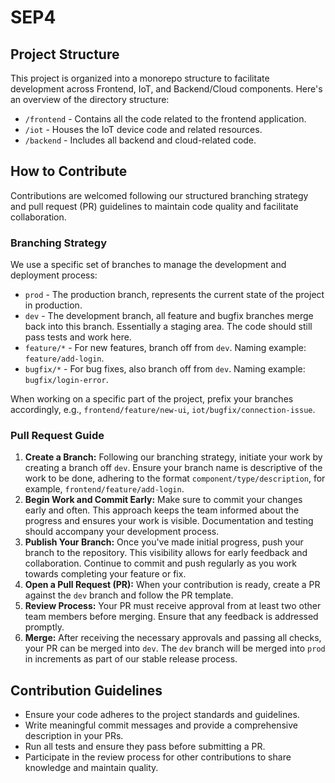# SEP4

## Project Structure
This project is organized into a monorepo structure to facilitate development across Frontend, IoT, and Backend/Cloud components. Here's an overview of the directory structure:

- `/frontend` - Contains all the code related to the frontend application.
- `/iot` - Houses the IoT device code and related resources.
- `/backend` - Includes all backend and cloud-related code.

## How to Contribute
Contributions are welcomed following our structured branching strategy and pull request (PR) guidelines to maintain code quality and facilitate collaboration.

### Branching Strategy
We use a specific set of branches to manage the development and deployment process:
- `prod` - The production branch, represents the current state of the project in production.
- `dev` - The development branch, all feature and bugfix branches merge back into this branch. Essentially a staging area. The code should still pass tests and work here.
- `feature/*` - For new features, branch off from `dev`. Naming example: `feature/add-login`.
- `bugfix/*` - For bug fixes, also branch off from `dev`. Naming example: `bugfix/login-error`.

When working on a specific part of the project, prefix your branches accordingly, e.g., `frontend/feature/new-ui`, `iot/bugfix/connection-issue`.

### Pull Request Guide
1. **Create a Branch:** Following our branching strategy, initiate your work by creating a branch off `dev`. Ensure your branch name is descriptive of the work to be done, adhering to the format `component/type/description`, for example, `frontend/feature/add-login`.
2. **Begin Work and Commit Early:** Make sure to commit your changes early and often. This approach keeps the team informed about the progress and ensures your work is visible. Documentation and testing should accompany your development process.
3. **Publish Your Branch:** Once you've made initial progress, push your branch to the repository. This visibility allows for early feedback and collaboration. Continue to commit and push regularly as you work towards completing your feature or fix.
4. **Open a Pull Request (PR):** When your contribution is ready, create a PR against the `dev` branch and follow the PR template.
5. **Review Process:** Your PR must receive approval from at least two other team members before merging. Ensure that any feedback is addressed promptly.
6. **Merge:** After receiving the necessary approvals and passing all checks, your PR can be merged into `dev`. The `dev` branch will be merged into `prod` in increments as part of our stable release process.

## Contribution Guidelines
- Ensure your code adheres to the project standards and guidelines.
- Write meaningful commit messages and provide a comprehensive description in your PRs.
- Run all tests and ensure they pass before submitting a PR.
- Participate in the review process for other contributions to share knowledge and maintain quality.
